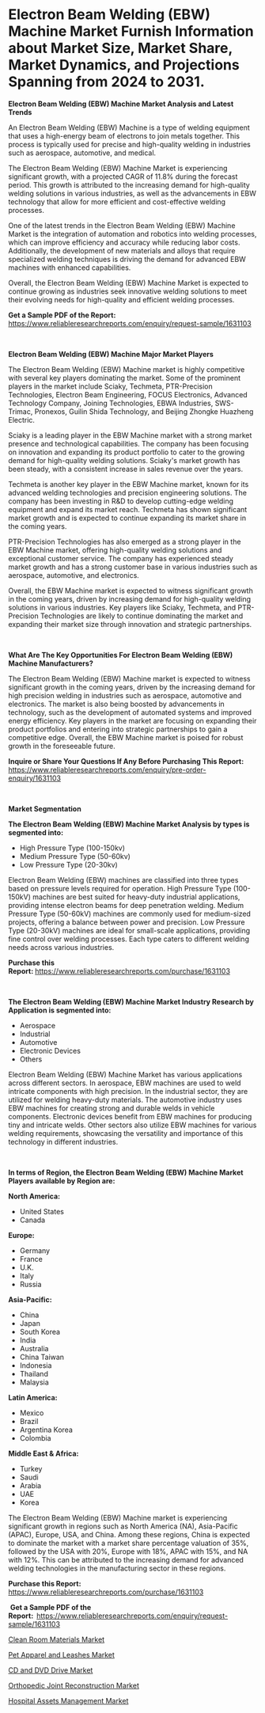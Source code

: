 <p><h1>Electron Beam Welding (EBW) Machine Market Furnish Information about Market Size, Market Share, Market Dynamics, and Projections Spanning from 2024 to 2031.</h1></p><p><strong>Electron Beam Welding (EBW) Machine Market Analysis and Latest Trends</strong></p>
<p><p>An Electron Beam Welding (EBW) Machine is a type of welding equipment that uses a high-energy beam of electrons to join metals together. This process is typically used for precise and high-quality welding in industries such as aerospace, automotive, and medical.</p><p>The Electron Beam Welding (EBW) Machine Market is experiencing significant growth, with a projected CAGR of 11.8% during the forecast period. This growth is attributed to the increasing demand for high-quality welding solutions in various industries, as well as the advancements in EBW technology that allow for more efficient and cost-effective welding processes.</p><p>One of the latest trends in the Electron Beam Welding (EBW) Machine Market is the integration of automation and robotics into welding processes, which can improve efficiency and accuracy while reducing labor costs. Additionally, the development of new materials and alloys that require specialized welding techniques is driving the demand for advanced EBW machines with enhanced capabilities.</p><p>Overall, the Electron Beam Welding (EBW) Machine Market is expected to continue growing as industries seek innovative welding solutions to meet their evolving needs for high-quality and efficient welding processes.</p></p>
<p><strong>Get a Sample PDF of the Report:&nbsp;</strong> <a href="https://www.reliableresearchreports.com/enquiry/request-sample/1631103">https://www.reliableresearchreports.com/enquiry/request-sample/1631103</a></p>
<p>&nbsp;</p>
<p><strong>Electron Beam Welding (EBW) Machine Major Market Players</strong></p>
<p><p>The Electron Beam Welding (EBW) Machine market is highly competitive with several key players dominating the market. Some of the prominent players in the market include Sciaky, Techmeta, PTR-Precision Technologies, Electron Beam Engineering, FOCUS Electronics, Advanced Technology Company, Joining Technologies, EBWA Industries, SWS-Trimac, Pronexos, Guilin Shida Technology, and Beijing Zhongke Huazheng Electric.</p><p>Sciaky is a leading player in the EBW Machine market with a strong market presence and technological capabilities. The company has been focusing on innovation and expanding its product portfolio to cater to the growing demand for high-quality welding solutions. Sciaky's market growth has been steady, with a consistent increase in sales revenue over the years.</p><p>Techmeta is another key player in the EBW Machine market, known for its advanced welding technologies and precision engineering solutions. The company has been investing in R&D to develop cutting-edge welding equipment and expand its market reach. Techmeta has shown significant market growth and is expected to continue expanding its market share in the coming years.</p><p>PTR-Precision Technologies has also emerged as a strong player in the EBW Machine market, offering high-quality welding solutions and exceptional customer service. The company has experienced steady market growth and has a strong customer base in various industries such as aerospace, automotive, and electronics.</p><p>Overall, the EBW Machine market is expected to witness significant growth in the coming years, driven by increasing demand for high-quality welding solutions in various industries. Key players like Sciaky, Techmeta, and PTR-Precision Technologies are likely to continue dominating the market and expanding their market size through innovation and strategic partnerships.</p></p>
<p>&nbsp;</p>
<p><strong>What Are The Key Opportunities For Electron Beam Welding (EBW) Machine Manufacturers?</strong></p>
<p><p>The Electron Beam Welding (EBW) Machine market is expected to witness significant growth in the coming years, driven by the increasing demand for high precision welding in industries such as aerospace, automotive and electronics. The market is also being boosted by advancements in technology, such as the development of automated systems and improved energy efficiency. Key players in the market are focusing on expanding their product portfolios and entering into strategic partnerships to gain a competitive edge. Overall, the EBW Machine market is poised for robust growth in the foreseeable future.</p></p>
<p><strong>Inquire or Share Your Questions If Any Before Purchasing This Report:</strong> <a href="https://www.reliableresearchreports.com/enquiry/pre-order-enquiry/1631103">https://www.reliableresearchreports.com/enquiry/pre-order-enquiry/1631103</a></p>
<p>&nbsp;</p>
<p><strong>Market Segmentation</strong></p>
<p><strong>The Electron Beam Welding (EBW) Machine Market Analysis by types is segmented into:</strong></p>
<p><ul><li>High Pressure Type (100-150kv)</li><li>Medium Pressure Type (50-60kv)</li><li>Low Pressure Type (20-30kv)</li></ul></p>
<p><p>Electron Beam Welding (EBW) machines are classified into three types based on pressure levels required for operation. High Pressure Type (100-150kV) machines are best suited for heavy-duty industrial applications, providing intense electron beams for deep penetration welding. Medium Pressure Type (50-60kV) machines are commonly used for medium-sized projects, offering a balance between power and precision. Low Pressure Type (20-30kV) machines are ideal for small-scale applications, providing fine control over welding processes. Each type caters to different welding needs across various industries.</p></p>
<p><strong>Purchase this Report:&nbsp;</strong><a href="https://www.reliableresearchreports.com/purchase/1631103">https://www.reliableresearchreports.com/purchase/1631103</a></p>
<p>&nbsp;</p>
<p><strong>The Electron Beam Welding (EBW) Machine Market Industry Research by Application is segmented into:</strong></p>
<p><ul><li>Aerospace</li><li>Industrial</li><li>Automotive</li><li>Electronic Devices</li><li>Others</li></ul></p>
<p><p>Electron Beam Welding (EBW) Machine Market has various applications across different sectors. In aerospace, EBW machines are used to weld intricate components with high precision. In the industrial sector, they are utilized for welding heavy-duty materials. The automotive industry uses EBW machines for creating strong and durable welds in vehicle components. Electronic devices benefit from EBW machines for producing tiny and intricate welds. Other sectors also utilize EBW machines for various welding requirements, showcasing the versatility and importance of this technology in different industries.</p></p>
<p>&nbsp;</p>
<p><strong>In terms of Region, the Electron Beam Welding (EBW) Machine Market Players available by Region are:</strong></p>
<p>
    <p> <strong> North America: </strong>
        <ul>
            <li>United States</li>
            <li>Canada</li>
        </ul>
        </p> 
    <p> <strong> Europe: </strong>
        <ul>
            <li>Germany</li>
            <li>France</li>
            <li>U.K.</li>
            <li>Italy</li>
            <li>Russia</li>
        </ul>
        </p> 
    <p> <strong> Asia-Pacific: </strong>
        <ul>
            <li>China</li>
            <li>Japan</li>
            <li>South Korea</li>
            <li>India</li>
            <li>Australia</li>
            <li>China Taiwan</li>
            <li>Indonesia</li>
            <li>Thailand</li>
            <li>Malaysia</li>
        </ul>
        </p> 
    <p> <strong> Latin America: </strong>
        <ul>
            <li>Mexico</li>
            <li>Brazil</li>
            <li>Argentina Korea</li>
            <li>Colombia</li>
        </ul>
        </p> 
    <p> <strong> Middle East & Africa: </strong>
        <ul>
            <li>Turkey</li>
            <li>Saudi</li>
            <li>Arabia</li>
            <li>UAE</li>
            <li>Korea</li>
        </ul>
    </p>
    </p>
<p><p>The Electron Beam Welding (EBW) Machine market is experiencing significant growth in regions such as North America (NA), Asia-Pacific (APAC), Europe, USA, and China. Among these regions, China is expected to dominate the market with a market share percentage valuation of 35%, followed by the USA with 20%, Europe with 18%, APAC with 15%, and NA with 12%. This can be attributed to the increasing demand for advanced welding technologies in the manufacturing sector in these regions.</p></p>
<p><strong>Purchase this Report: </strong><a href="https://www.reliableresearchreports.com/purchase/1631103">https://www.reliableresearchreports.com/purchase/1631103</a></p>
<p>&nbsp;<strong>Get a Sample PDF of the Report:&nbsp;&nbsp;</strong><a href="https://www.reliableresearchreports.com/enquiry/request-sample/1631103">https://www.reliableresearchreports.com/enquiry/request-sample/1631103</a></p>
<p><strong></strong></p>
<p><p><a href="https://view.publitas.com/reportprime-1/clean-room-materials-market-size-share-trends-analysis-report-by-application-regional-outlook-competitive-strategies-and-segment-forecasts-2024-2031/">Clean Room Materials Market</a></p><p><a href="https://meowing-canidae-761.notion.site/Pet-Apparel-and-Leashes-Market-Offers-Provide-Insightful-Data-for-the-Time-Period-from-2024-to-2031--f131fef7ce924a3b81afc0038792f534">Pet Apparel and Leashes Market</a></p><p><a href="https://view.publitas.com/reportprime-1/cd-and-dvd-drive-market-size-market-trends-and-growth-outlook-forecasted-for-period-from-2024-to-2031/">CD and DVD Drive Market</a></p><p><a href="https://military-diascia-e68.notion.site/Orthopedic-Joint-Reconstruction-Market-Size-Share-Trends-Analysis-Report-By-Application-Regional-4ac5fbafc36142a89454676942d30470">Orthopedic Joint Reconstruction Market</a></p><p><a href="https://sudsy-motorcycle-bbc.notion.site/Hospital-Assets-Management-Market-Offers-Provide-Insightful-Data-for-the-Time-Period-from-2024-to-20-c2c98effbd9240ff9151d49ebe527cd9">Hospital Assets Management Market</a></p></p>
